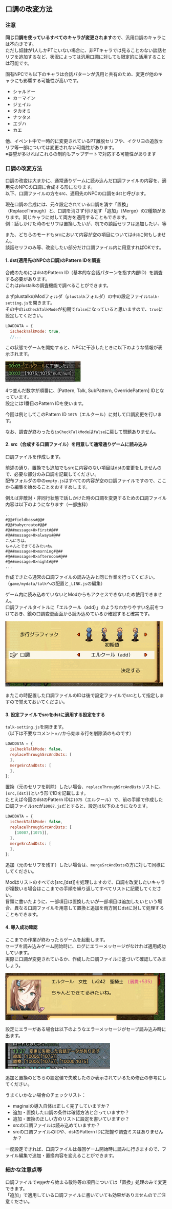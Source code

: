 ## 口調の改変方法

### 注意
**同じ口調を使っているすべてのキャラが変更されます**ので、汎用口調のキャラには不向きです。  
ただし奴隷が1人しかPTにいない場合に、非PTキャラでは見ることのない談話セリフを追加するなど、状況によっては汎用口調に対しても限定的に活用することは可能です。

固有NPCでも以下のキャラは会話パターンが汎用と共有のため、変更が他のキャラにも影響する可能性が高いです。  

- シャルドー
- カーマイン
- ジェイル
- タカオミ
- ナツタメ
- エヅハ
- カエ

他、イベント中で一時的に変更されているPT離脱セリフや、イクリヨの追放セリフ等一部については変更されない可能性があります。  
※要望が多ければこれらの制約もアップデートで対応する可能性があります

### 口調の改変方法
口調の改変は大まかに、通常通りゲームに読み込んだ口調ファイルの内容を、適用先のNPCの口調に合成する形になります。  
以下、口調ファイルの方をsrc、適用先のNPCの口調をdstと呼びます。

現在口調の合成には、元々設定されている口調を消す「置換」（ReplaceThrough）と、口調を消さず付け足す「追加」（Merge）の2種類があります。同じキャラに対して両方を適用することもできます。  
例：話しかけた時のセリフは置換したいが、机での談話セリフは追加したい、等

また、どちらのモードもsrcにおいて内容が空の項目についてはdstに何もしません。  
談話セリフのみ等、改変したい部分だけ口調ファイル内に用意すればOKです。

#### 1. dst(適用先のNPCの口調)のPattern IDを調査
合成のためにはdstのPattern ID（基本的な会話パターンを指す内部ID）を調査する必要があります。  
これはplustalkの調査機能で調べることができます。

まずplustalkのModフォルダ（`plustalk`フォルダ）の中の設定ファイル`talk-setting.js`を開きます。  
その中の`isCheckTalkMode`が初期で`false`になっていると思いますので、`true`に設定してください。  

```js
LOADDATA = {
  isCheckTalkMode: true,
  //...
```

この状態でゲームを開始すると、NPCに干渉したときに以下のような情報が表示されます。

![npc-talk-info](docassets/npc-talk-info.png)

4つ並んだ数字が順番に、[Pattern, Talk, SubPattern, OverridePattern] IDとなっています。  
設定には1番目のPattern IDを使います。

今回は例としてこのPattern ID `1075`（エルクール）に対して口調変更を行います。

なお、調査が終わったら`isCheckTalkMode`は`false`に戻して問題ありません。

#### 2. src（合成する口調ファイル）を用意して通常通りゲームに読み込み
口調ファイルを作成します。

前述の通り、置換でも追加でもsrcに内容のない項目はdstの変更をしませんので、必要な部分のみ口調を記載してください。  
配布フォルダの中の`empty.js`はすべての内容が空の口調ファイルですので、ここから編集を始めることをおすすめします。  

例えば非敵対・非同行状態で話しかけた時の口調を変更するための口調ファイル内容は以下のようになります（一部抜粋）

```text
...
#@@#fieldboss#@@#
#@@#babycreate#@@#
#@##message>0>first#@##
#@##message>0>always#@##
こんにちは。
ちゃんとできてるみたいね。
#@##message>0>morning#@##
#@##message>0>afternoon#@##
#@##message>0>night#@##
...
```

作成できたら通常の口調ファイルの読み込みと同じ作業を行ってください。  
（`game/mydata/talk`への配置と`_LINK.js`の編集）

ゲーム内に読み込めていないとModからもアクセスできないため使用できません。  
口調ファイルタイトルに「エルクール（add）」のようなわかりやすい名前をつけておき、鏡の口調変更画面から読み込めているか確認すると確実です。

![talk-file](docassets/talk-file.png)

またこの時配置した口調ファイルのIDは後で設定ファイルでsrcとして指定しますので覚えておいてください。

#### 3. 設定ファイルでsrcをdstに適用する設定をする
`talk-setting.js`を開きます。  
（以下は不要なコメント=`//`から始まる行を削除済のものです）

```js
LOADDATA = {
  isCheckTalkMode: false,
  replaceThroughSrcAndDsts: [
  ],
  mergeSrcAndDsts: [
  ],
};
```

置換（元のセリフを削除）したい場合、`replaceThroughSrcAndDsts`リストに、`[src,[dst]]`という形でIDを記載します。  
たとえば今回のdstのPattern IDは`1075`（エルクール）で、前の手順で作成した口調ファイルsrcが`10007.js`だとすると、設定は以下のようになります。  

```js
LOADDATA = {
  isCheckTalkMode: false,
  replaceThroughSrcAndDsts: [
    [10007,[1075]],
  ],
  mergeSrcAndDsts: [
  ],
};
```

追加（元のセリフを残す）したい場合は、`mergeSrcAndDsts`の方に対して同様にしてください。  

Modはリストのすべての[src,[dst]]を処理しますので、口調を改変したいキャラが複数いる場合はここまでの手順を繰り返してすべてリストに記載してください。  
冒頭に書いたように、一部項目は置換したいが一部項目は追加したいという場合、異なる口調ファイルを用意して置換と追加を両方同じdstに対して処理することもできます。  

#### 4. 導入成功確認
ここまでの作業が終わったらゲームを起動します。  
セーブを読み込みゲーム開始時に、ログにエラーメッセージがなければ適用成功しています。  
実際に口調が変更されているか、作成した口調ファイルに基づいて確認してみましょう。

![complete](docassets/talk-edit-complete.png)

設定にエラーがある場合は以下のようなエラーメッセージがセーブ読み込み時に出ます。  

![error](docassets/talk-file-error.png)

追加と置換のどちらの設定値で失敗したのか表示されているため修正の参考にしてください。  

うまくいかない場合のチェックリスト：
- maginaiの導入自体は正しく完了していますか？
- 追加・置換した口調の条件は確認方法と合っていますか？
- 追加・置換の正しい方のリストに設定を書いていますか？
- srcの口調ファイルは読み込めていますか？
- srcの口調ファイルのIDや、dstのPattern IDに把握や調査ミスはありませんか？

一度設定できれば、口調ファイルは毎回ゲーム開始時に読みに行きますので、ファイル編集で追加・置換内容を変えることができます。

### 細かな注意点等
口調ファイルで`#@@#`から始まる敬称等の項目については「置換」処理のみで変更できます。  
「追加」で適用している口調ファイルに書いていても効果がありませんのでご注意ください。


